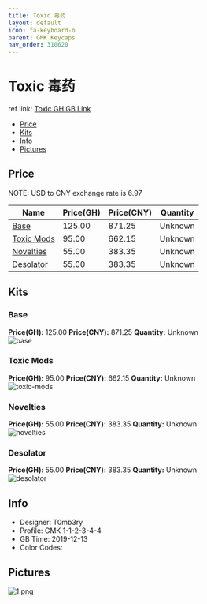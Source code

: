 ```yaml
---
title: Toxic 毒药
layout: default
icon: fa-keyboard-o
parent: GMK Keycaps
nav_order: 310620
---
```


# Toxic 毒药

ref link: [Toxic GH GB Link](https://geekhack.org/index.php?topic=103848.0)  

* [Price](#price)  
* [Kits](#kits)  
* [Info](#info)  
* [Pictures](#pictures)  


## Price  
NOTE: USD to CNY exchange rate is 6.97

| Name          | Price(GH)    |  Price(CNY) | Quantity |
| ------------- | ------------ |  ---------- | -------- |
|[Base](#base)|125.00|871.25|Unknown|
|[Toxic Mods](#toxic-mods)|95.00|662.15|Unknown|
|[Novelties](#novelties)|55.00|383.35|Unknown|
|[Desolator](#desolator)|55.00|383.35|Unknown|


## Kits  
### Base  
**Price(GH):** 125.00    **Price(CNY):** 871.25    **Quantity:** Unknown  
<img src="{{ 'assets/images/gmk-keycaps/toxic/kits_pics/base.png' | relative_url }}" alt="base" class="image featured">

### Toxic Mods  
**Price(GH):** 95.00    **Price(CNY):** 662.15    **Quantity:** Unknown  
<img src="{{ 'assets/images/gmk-keycaps/toxic/kits_pics/toxic-mods.png' | relative_url }}" alt="toxic-mods" class="image featured">

### Novelties  
**Price(GH):** 55.00    **Price(CNY):** 383.35    **Quantity:** Unknown  
<img src="{{ 'assets/images/gmk-keycaps/toxic/kits_pics/novelties.png' | relative_url }}" alt="novelties" class="image featured">

### Desolator  
**Price(GH):** 55.00    **Price(CNY):** 383.35    **Quantity:** Unknown  
<img src="{{ 'assets/images/gmk-keycaps/toxic/kits_pics/desolator.png' | relative_url }}" alt="desolator" class="image featured">


## Info  
* Designer: T0mb3ry  
* Profile: GMK 1-1-2-3-4-4  
* GB Time: 2019-12-13  
* Color Codes:  

## Pictures  
<img src="{{ 'assets/images/gmk-keycaps/toxic/rendering_pics/1.png' | relative_url }}" alt="1.png" class="image featured">
